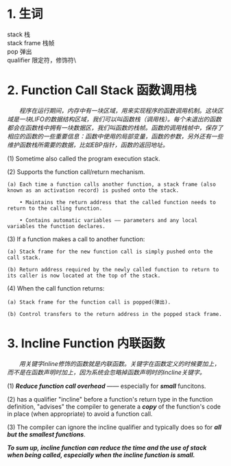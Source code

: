 # 1. 生词
stack 栈\
stack frame 栈帧\
pop 弹出\
qualifier 限定符，修饰符\
# 2. Function Call Stack 函数调用栈

&emsp;&emsp;*程序在运行期间，内存中有一块区域，用来实现程序的函数调用机制。这块区域是一块LIFO的数据结构区域，我们可以叫函数栈（调用栈）。每个未退出的函数都会在函数栈中拥有一块数据区，我们叫函数的栈帧。函数的调用栈帧中，保存了相应的函数的一些重要信息：函数中使用的局部变量，函数的参数，另外还有一些维护函数栈所需要的数据，比如EBP指针，函数的返回地址。*

(1) Sometime also called the program execution stack.

(2) Supports the function call/return mechanism.

    (a) Each time a function calls another function, a stack frame (also known as an activation record) is pushed onto the stack.
        
        • Maintains the return address that the called function needs to return to the calling function.

        • Contains automatic variables —— parameters and any local variables the function declares.

(3) If a function makes a call to another function:
        
    (a) Stack frame for the new function call is simply pushed onto the call stack.

    (b) Return address required by the newly called function to return to its caller is now located at the top of the stack.

(4) When the call function returns:
    
    (a) Stack frame for the function call is popped(弹出).

    (b) Control transfers to the return address in the popped stack frame.

# 3. Incline Function 内联函数
&emsp;&emsp;*用关键字inline修饰的函数就是内联函数。关键字在函数定义的时候要加上，而不是在函数声明时加上，因为系统会忽略掉函数声明时的incline关键字。*


(1) ***Reduce function call overhead*** —— especially for ***small*** funcitons.

(2) has a qualifier "incline" before a function's return type in the function definition, "advises" the compiler to generate a ***copy*** of the function's code in place (when appropriate) to avoid a function call.

(3) The compiler can ignore the incline qualifier and typically does so for ***all but the smallest functions***.

***To sum up, incline function can reduce the time and the use of stack when being called, especially when the incline function is small.***
